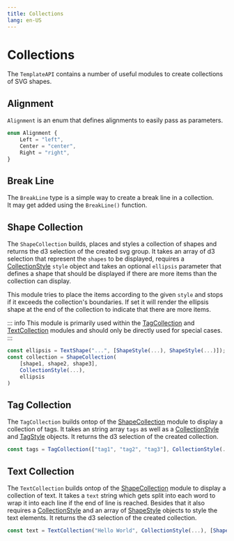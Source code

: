```yaml
---
title: Collections
lang: en-US
---
```


# Collections

The `TemplateAPI` contains a number of useful modules to create collections of SVG shapes.

## Alignment

`Alignment` is an enum that defines alignments to easily pass as parameters.

```ts
enum Alignment {
	Left = "left",
	Center = "center",
	Right = "right",
}
```

## Break Line

The `BreakLine` type is a simple way to create a break line in a collection.  
It may get added using the `BreakLine()` function.

## Shape Collection

The `ShapeCollection` builds, places and styles a collection of shapes and returns the d3 selection of the created svg group.
It takes an array of d3 selection that represent the `shapes` to be displayed, requires a [CollectionStyle](/template-api/styling#collection-style) `style` object and takes an optional `ellipsis` parameter that defines a shape that should be displayed if there are more items than the collection can display.

This module tries to place the items according to the given `style` and stops if it exceeds the collection's boundaries.
If set it will render the ellipsis shape at the end of the collection to indicate that there are more items.

::: info
This module is primarily used within the [TagCollection](#tag-collection) and [TextCollection](#text-collection) modules and should only be directly used for special cases.
:::

```js
const ellipsis = TextShape("...", [ShapeStyle(...), ShapeStyle(...)]);
const collection = ShapeCollection(
	[shape1, shape2, shape3],
	CollectionStyle(...),
	ellipsis
)
```

## Tag Collection

The `TagCollection` builds ontop of the [ShapeCollection](#shape-collection) module to display a collection of tags.
It takes an string array `tags` as well as a [CollectionStyle](/template-api/styling#collection-style) and [TagStyle](/template-api/styling#tag-style) objects.
It returns the d3 selection of the created collection.

```js
const tags = TagCollection(["tag1", "tag2", "tag3"], CollectionStyle(...), TagStyle(...));
```

## Text Collection

The `TextCollection` builds ontop of the [ShapeCollection](#shape-collection) module to display a collection of text.
It takes a `text` string which gets split into each word to wrap it into each line if the end of line is reached.
Besides that it also requires a [CollectionStyle](/template-api/styling#collection-style) and an array of [ShapeStyle](/template-api/styling#shape-style) objects to style the text elements.
It returns the d3 selection of the created collection.

```js
const text = TextCollection("Hello World", CollectionStyle(...), [ShapeStyle(...), ShapeStyle(...)]);
```
